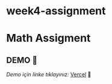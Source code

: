 # week4-assignment

# Math Assigment

## DEMO :pushpin:

 *Demo için linke tıklayınız:* [Vercel](https://math-assigment.vercel.app/) :triangular_ruler:
